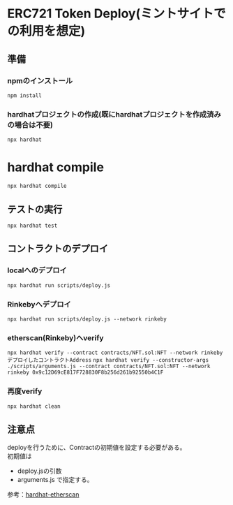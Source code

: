 # ERC721 Token Deploy(ミントサイトでの利用を想定)

## 準備
### npmのインストール
```npm install```

### hardhatプロジェクトの作成(既にhardhatプロジェクトを作成済みの場合は不要)
```npx hardhat```

# hardhat compile
```npx hardhat compile```

## テストの実行
```npx hardhat test```

## コントラクトのデプロイ
### localへのデプロイ
```npx hardhat run scripts/deploy.js```

### Rinkebyへデプロイ
```npx hardhat run scripts/deploy.js --network rinkeby```

### etherscan(Rinkeby)へverify
```npx hardhat verify --contract contracts/NFT.sol:NFT --network rinkeby デプロイしたコントラクトAddress```
```npx hardhat verify --constructor-args ./scripts/arguments.js --contract contracts/NFT.sol:NFT --network rinkeby 0x9c12D69cE817F728830F8b256d261b92550b4C1F```

### 再度verify
```npx hardhat clean```

## 注意点
deployを行うために、Contractの初期値を設定する必要がある。  
初期値は  
- deploy.jsの引数
- arguments.js
で指定する。

参考：[hardhat-etherscan](https://hardhat.org/plugins/nomiclabs-hardhat-etherscan)

